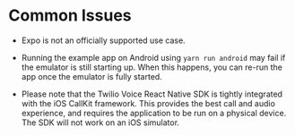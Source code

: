 # Common Issues

* Expo is not an officially supported use case.

* Running the example app on Android using `yarn run android` may fail if the emulator is still starting up. When this happens, you can re-run the app once the emulator is fully started.

* Please note that the Twilio Voice React Native SDK is tightly integrated with the iOS CallKit framework. This provides the best call and audio experience, and requires the application to be run on a physical device. The SDK will not work on an iOS simulator.
